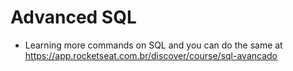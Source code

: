 # Advanced SQL

* Learning more commands on SQL and you can do the same at https://app.rocketseat.com.br/discover/course/sql-avancado
